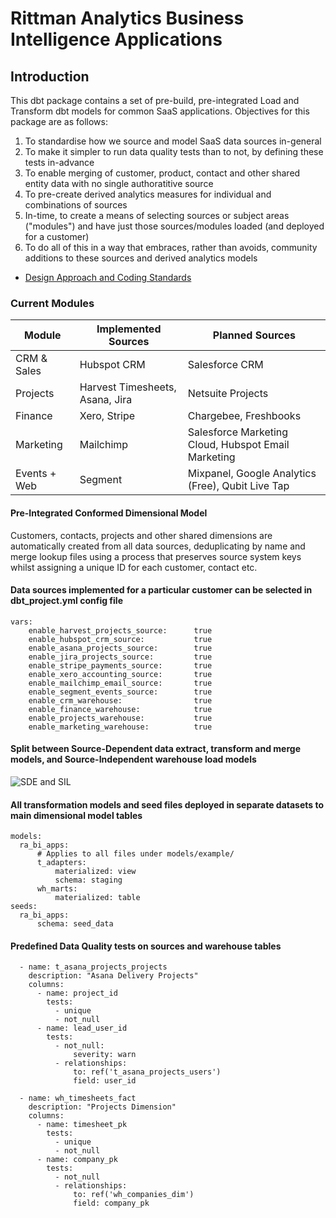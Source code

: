 # Rittman Analytics Business Intelligence Applications

## Introduction
This dbt package contains a set of pre-build, pre-integrated Load and Transform dbt models for common SaaS applications.
Objectives for this package are as follows:

1. To standardise how we source and model SaaS data sources in-general
2. To make it simpler to run data quality tests than to not, by defining these tests in-advance
3. To enable merging of customer, product, contact and other shared entity data with no single authoratitive source
4. To pre-create derived analytics measures for individual and combinations of sources
5. In-time, to create a means of selecting sources or subject areas ("modules") and have just those sources/modules loaded (and deployed for a customer)
6. To do all of this in a way that embraces, rather than avoids, community additions to these sources and derived analytics models

* [Design Approach and Coding Standards](https://github.com/rittmananalytics/ra_bi_apps/wiki/BI-Apps-Design-Documentation)

### Current Modules

| Module       | Implemented Sources | Planned Sources             |
|--------------|---------------------|-----------------------------|
| CRM & Sales  | Hubspot CRM         | Salesforce CRM              |
| Projects     | Harvest Timesheets, Asana, Jira  | Netsuite Projects           |
| Finance      | Xero, Stripe                | Chargebee, Freshbooks                    |
| Marketing    | Mailchimp           | Salesforce Marketing Cloud, Hubspot Email Marketing  |
| Events + Web | Segment             | Mixpanel, Google Analytics (Free), Qubit Live Tap                   |

#### Pre-Integrated Conformed Dimensional Model

Customers, contacts, projects and other shared dimensions are automatically created from all data sources, deduplicating by name and merge lookup files using a process that preserves source system keys whilst assigning a unique ID for each customer, contact etc.

#### Data sources implemented for a particular customer can be selected in dbt_project.yml config file

```
vars:
    enable_harvest_projects_source:      true
    enable_hubspot_crm_source:           true
    enable_asana_projects_source:        true
    enable_jira_projects_source:         true
    enable_stripe_payments_source:       true
    enable_xero_accounting_source:       true
    enable_mailchimp_email_source:       true
    enable_segment_events_source:        true
    enable_crm_warehouse:                true
    enable_finance_warehouse:            true
    enable_projects_warehouse:           true
    enable_marketing_warehouse:          true
```
#### Split between Source-Dependent data extract, transform and merge models, and Source-Independent warehouse load models

![SDE and SIL ](https://github.com/rittmananalytics/ra_bi_apps/raw/master/ra_biapps/img/t_wh_diagram.png)

#### All transformation models and seed files deployed in separate datasets to main dimensional model tables

```
models:
  ra_bi_apps:
      # Applies to all files under models/example/
      t_adapters:
          materialized: view
          schema: staging
      wh_marts:
          materialized: table
seeds:
  ra_bi_apps:
      schema: seed_data
```
#### Predefined Data Quality tests on sources and warehouse tables

```
  - name: t_asana_projects_projects
    description: "Asana Delivery Projects"
    columns:
      - name: project_id
        tests:
          - unique
          - not_null
      - name: lead_user_id
        tests:
          - not_null:
              severity: warn
          - relationships:
              to: ref('t_asana_projects_users')
              field: user_id

  - name: wh_timesheets_fact
    description: "Projects Dimension"
    columns:
      - name: timesheet_pk
        tests:
          - unique
          - not_null
      - name: company_pk
        tests:
          - not_null
          - relationships:
              to: ref('wh_companies_dim')
              field: company_pk
```
